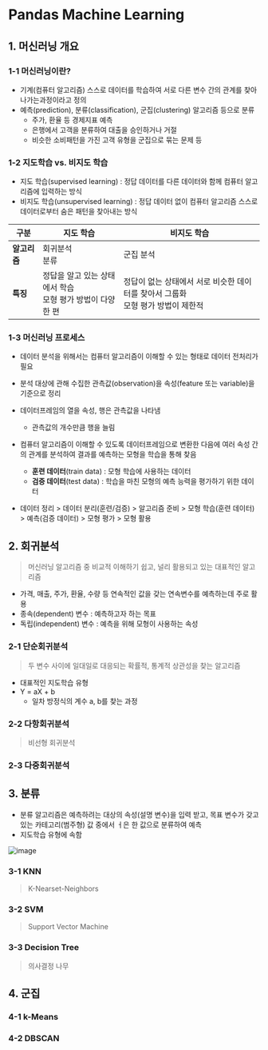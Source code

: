 # Pandas Machine Learning

## 1. 머신러닝 개요

### 1-1 머신러닝이란?

- 기계(컴퓨터 알고리즘) 스스로 데이터를 학습하여 서로 다른 변수 간의 관계를 찾아 나가는과정이라고 정의
- 예측(prediction), 분류(classification), 군집(clustering) 알고리즘 등으로 분류
  - 주가, 환율 등 경제지표 예측
  - 은행에서 고객을 분류하여 대출을 승인하거나 거절
  - 비슷한 소비패턴을 가진 고객 유형을 군집으로 묶는 문제 등



### 1-2 지도학습 vs. 비지도 학습

- 지도 학습(supervised learning) : 정답 데이터를 다른 데이터와 함께 컴퓨터 알고리즘에 입력하는 방식
- 비지도 학습(unsupervised learning) : 정답 데이터 없이 컴퓨터 알고리즘 스스로 데이터로부터 숨은 패턴을 찾아내는 방식

| 구분         | 지도 학습                                                    | 비지도 학습                                                  |
| ------------ | ------------------------------------------------------------ | ------------------------------------------------------------ |
| **알고리즘** | 회귀분석<br />분류                                           | 군집 분석                                                    |
| **특징**     | 정답을 알고 있는 상태에서 학습<br />모형 평가 방법이 다양한 편 | 정답이 없는 상태에서 서로 비슷한 데이터를 찾아서 그룹화<br />모형 평가 방법이 제한적 |



### 1-3 머신러닝 프로세스

- 데이터 분석을 위해서는 컴퓨터 알고리즘이 이해할 수 있는 형태로 데이터 전처리가 필요
- 분석 대상에 관해 수집한 관측값(observation)을 속성(feature 또는 variable)을 기준으로 정리
- 데이터프레임의 열을 속성, 행은 관측값을 나타냄
  - 관측값의 개수만큼 행을 늘림

- 컴퓨터 알고리즘이 이해할 수 있도록 데이터프레임으로 변환한 다음에 여러 속성 간의 관계를 분석하여 결과를 예측하는 모형을 학습을 통해 찾음
  - **훈련 데이터**(train data) : 모형 학습에 사용하는 데이터
  - **검증 데이터**(test data) : 학습을 마친 모형의 예측 능력을 평가하기 위한 데이터
- 데이터 정리 > 데이터 분리(훈련/검증) > 알고리즘 준비 > 모형 학습(훈련 데이터) > 예측(검증 데이터) > 모형 평가 > 모형 활용



## 2. 회귀분석

> 머신러닝 알고리즘 중 비교적 이해하기 쉽고, 널리 활용되고 있는 대표적인 알고리즘

- 가격, 매출, 주가, 환율, 수량 등 연속적인 값을 갖는 연속변수를 예측하는데 주로 활용
- 종속(dependent) 변수 : 예측하고자 하는 목표
- 독립(independent) 변수 : 예측을 위해 모형이 사용하는 속성



### 2-1 단순회귀분석

> 두 변수 사이에 일대일로 대응되는 확률적, 통계적 상관성을 찾는 알고리즘

- 대표적인 지도학습 유형
- Y = aX + b
  - 일차 방정식의 계수 a, b를 찾는 과정



### 2-2 다항회귀분석

> 비선형 회귀분석



### 2-3 다중회귀분석





## 3. 분류

- 분류 알고리즘은 예측하려는 대상의 속성(설명 변수)을 입력 받고, 목표 변수가 갖고 있는 카테고리(범주형) 값 중에서  ㅓ은 한 값으로 분류하여 예측
- 지도학습 유형에 속함

![image](https://user-images.githubusercontent.com/73389275/114342898-b856df00-9b97-11eb-9116-95ba2e078d51.png)



### 3-1 KNN

> K-Nearset-Neighbors





### 3-2 SVM

> Support Vector Machine



### 3-3 Decision Tree

> 의사결정 나무





## 4. 군집

### 4-1 k-Means



### 4-2 DBSCAN